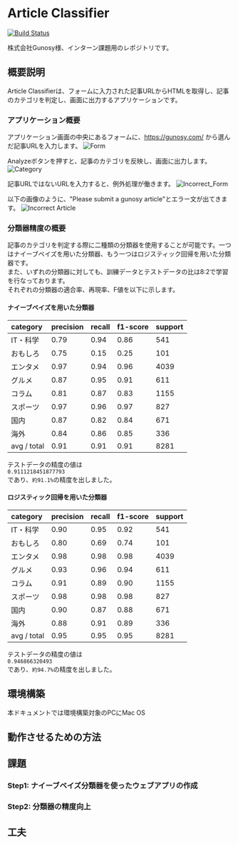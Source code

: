 # Article Classifier

[![Build Status](https://travis-ci.com/ajingu/gunosy.svg?token=j2e95gHftdeRHzvFPiYx&branch=master)](https://travis-ci.com/ajingu/gunosy)

株式会社Gunosy様、インターン課題用のレポジトリです。

## 概要説明
Article Classifierは、フォームに入力された記事URLからHTMLを取得し、記事のカテゴリを判定し、画面に出力するアプリケーションです。

### アプリケーション概要
アプリケーション画面の中央にあるフォームに、https://gunosy.com/ から選んだ記事URLを入力します。
![Form](https://user-images.githubusercontent.com/20081122/28651437-deb234c2-72bc-11e7-957b-1ee90cb9a45a.png)

Analyzeボタンを押すと、記事のカテゴリを反映し、画面に出力します。
![Category](https://user-images.githubusercontent.com/20081122/28651435-db925d80-72bc-11e7-8201-08375e50e29d.png)

記事URLではないURLを入力すると、例外処理が働きます。
![Incorrect_Form](https://user-images.githubusercontent.com/20081122/28651631-f546d4e4-72bd-11e7-8f8b-c9ff8b385f9d.png)

以下の画像のように、"Please submit a gunosy article"とエラー文が出てきます。
![Incorrect Article](https://user-images.githubusercontent.com/20081122/28651637-f6e0e790-72bd-11e7-9485-d706a74e8345.png)

### 分類器精度の概要
記事のカテゴリを判定する際に二種類の分類器を使用することが可能です。一つはナイーブベイズを用いた分類器、もう一つはロジスティック回帰を用いた分類器です。  
また、いずれの分類器に対しても、訓練データとテストデータの比は8:2で学習を行なっております。  
それぞれの分類器の適合率、再現率、F値を以下に示します。

#### ナイーブベイズを用いた分類器

|category|precision|recall|f1-score|support|
|:-------|:--------|:-----|:-------|:------|
|IT・科学|0.79|0.94|0.86|541|
|おもしろ|0.75|0.15|0.25|101|
|エンタメ|0.97|0.94|0.96|4039|
|グルメ|0.87|0.95|0.91|611|
|コラム|0.81|0.87|0.83|1155|
|スポーツ|0.97|0.96|0.97|827|
|国内|0.87|0.82|0.84|671|
|海外|0.84|0.86|0.85|336|
|avg / total|0.91|0.91|0.91|8281|

テストデータの精度の値は  
`0.9111218451877793`  
であり、`約91.1%`の精度を出しました。



#### ロジスティック回帰を用いた分類器

|category|precision|recall|f1-score|support|
|:-------|:--------|:-----|:-------|:------|
|IT・科学|0.90|0.95|0.92|541|
|おもしろ|0.80|0.69|0.74|101|
|エンタメ|0.98|0.98|0.98|4039|
|グルメ|0.93|0.96|0.94|611|
|コラム|0.91|0.89|0.90|1155|
|スポーツ|0.98|0.98|0.98|827|
|国内|0.90|0.87|0.88|671|
|海外|0.88|0.91|0.89|336|
|avg / total|0.95|0.95|0.95|8281|

テストデータの精度の値は  
`0.946866320493`  
であり、`約94.7%`の精度を出しました。

## 環境構築
本ドキュメントでは環境構築対象のPCにMac OS

## 動作させるための方法

## 課題
### Step1: ナイーブベイズ分類器を使ったウェブアプリの作成

### Step2: 分類器の精度向上

## 工夫

